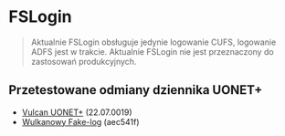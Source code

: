 # FSLogin

> Aktualnie FSLogin obsługuje jedynie logowanie CUFS, logowanie ADFS jest w trakcie. Aktualnie FSLogin nie jest przeznaczony do zastosowań produkcyjnych.

## Przetestowane odmiany dziennika UONET+
- [Vulcan UONET+](https://vulcan.net.pl/) (22.07.0019)
- [Wulkanowy Fake-log](https://fakelog.cf/) (aec541f)

